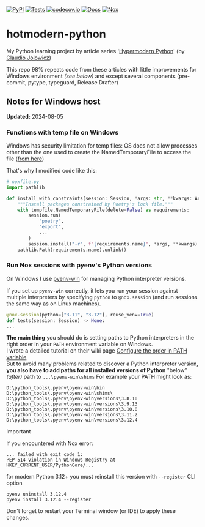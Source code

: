 [![PyPI](https://img.shields.io/pypi/v/hotmodern-python.svg)](https://pypi.org/project/hotmodern-python/)
[![Tests](https://github.com/hotenov/hotmodern-python/actions/workflows/tests.yml/badge.svg)](https://github.com/hotenov/hotmodern-python/actions/workflows/tests.yml)
[![codecov.io](https://codecov.io/github/hotenov/hotmodern-python/coverage.svg?branch=main)](https://codecov.io/github/hotenov/hotmodern-python/coverage.svg?branch=main)
[![Docs](https://readthedocs.org/projects/hotmodern-python/badge/?version=latest)](https://hotmodern-python.readthedocs.io/en/latest/?badge=latest)
[![Nox](https://img.shields.io/badge/%F0%9F%A6%8A-Nox-D85E00.svg)](https://github.com/wntrblm/nox)

# hotmodern-python

My Python learning project by article series '[Hypermodern Python](https://cjolowicz.github.io/posts/)' (by [Claudio Jolowicz](https://github.com/cjolowicz))

This repo 98% repeats code from these articles
with little improvements for Windows environment *(see below)*
and except several components
(pre-commit, pytype, typeguard, Release Drafter)

## Notes for Windows host

**Updated:** 2024-08-05

### Functions with temp file on Windows

Windows has security limitation for temp files:
OS does not allow processes other than the one used to create the NamedTemporaryFile to access the file
([from here](https://github.com/bravoserver/bravo/issues/111#issuecomment-826990))

That's why I modified code like this:

```python
# noxfile.py
import pathlib

def install_with_constraints(session: Session, *args: str, **kwargs: Any) -> None:
    """Install packages constrained by Poetry's lock file."""
    with tempfile.NamedTemporaryFile(delete=False) as requirements:
        session.run(
            "poetry",
            "export",
            ...
        )
        session.install("-r", f"{requirements.name}", *args, **kwargs)
    pathlib.Path(requirements.name).unlink()
```

### Run Nox sessions with pyenv's Python versions

On Windows I use [pyenv-win](https://github.com/pyenv-win/pyenv-win)
for managing Python interpreter versions.

If you set up `pyenv-win` correctly,
it lets you run your session against multiple interpreters by specifying
`python` to `@nox.session`
(and run sessions the same way as on Linux machines).

```python
@nox.session(python=["3.11", "3.12"], reuse_venv=True)
def tests(session: Session) -> None:
...
```

**The main thing** you should do is setting paths to Python interpreters
in the right order in your `PATH` environment variable on Windows.  
I wrote a detailed tutorial on their wiki page
[Configure the order in PATH variable](https://github.com/pyenv-win/pyenv-win/wiki#configure-the-order-in-path-variable)  
But to avoid many problems related to discover a Python interpreter version,
**you also have to add paths for all installed versions of Python**
"below" *(after)* path to `...\pyenv-win\shims`
For example your PATH might look as:

```plain
D:\python_tools\.pyenv\pyenv-win\bin
D:\python_tools\.pyenv\pyenv-win\shims\
D:\python_tools\.pyenv\pyenv-win\versions\3.8.10
D:\python_tools\.pyenv\pyenv-win\versions\3.9.13
D:\python_tools\.pyenv\pyenv-win\versions\3.10.8
D:\python_tools\.pyenv\pyenv-win\versions\3.11.2
D:\python_tools\.pyenv\pyenv-win\versions\3.12.4
```

> [!IMPORTANT]  
> If you encountered with Nox error:
>
> ```plain
> ... failed with exit code 1:  
> PEP-514 violation in Windows Registry at HKEY_CURRENT_USER/PythonCore/...
> ```
>
> for modern Python 3.12+ you must reinstall this version with `--register` CLI option
>
> ```plain
> pyenv uninstall 3.12.4
> pyenv install 3.12.4 --register
> ```
>
> Don't forget to restart your Terminal window (or IDE) to apply these changes.
